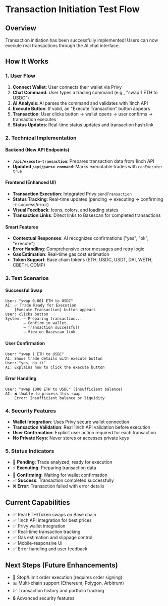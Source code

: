 # Transaction Initiation Test Flow

## Overview
Transaction initiation has been successfully implemented! Users can now execute real transactions through the AI chat interface.

## How It Works

### 1. User Flow
1. **Connect Wallet**: User connects their wallet via Privy
2. **Chat Command**: User types a trading command (e.g., "swap 1 ETH to USDC")
3. **AI Analysis**: AI parses the command and validates with 1inch API
4. **Execute Button**: If valid, an "Execute Transaction" button appears
5. **Transaction**: User clicks button → wallet opens → user confirms → transaction executes
6. **Status Updates**: Real-time status updates and transaction hash link

### 2. Technical Implementation

#### Backend (New API Endpoints)
- **`/api/execute-transaction`**: Prepares transaction data from 1inch API
- **Updated `/api/parse-command`**: Marks executable trades with `canExecute: true`

#### Frontend (Enhanced UI)
- **Transaction Execution**: Integrated Privy `sendTransaction`
- **Status Tracking**: Real-time updates (pending → executing → confirming → success/error)
- **Visual Feedback**: Icons, colors, and loading states
- **Transaction Links**: Direct links to Basescan for completed transactions

#### Smart Features
- **Contextual Responses**: AI recognizes confirmations ("yes", "ok", "execute")
- **Error Handling**: Comprehensive error messages and retry logic
- **Gas Estimation**: Real-time gas cost estimation
- **Token Support**: Base chain tokens (ETH, USDC, USDT, DAI, WETH, CBETH, COMP)

### 3. Test Scenarios

#### Successful Swap
```
User: "swap 0.001 ETH to USDC"
AI: ✅ Trade Ready for Execution
    [Execute Transaction] button appears
User: clicks button
System: → Preparing transaction...
        → Confirm in wallet...
        → Transaction successful!
        → View on Basescan link
```

#### User Confirmation
```
User: "swap 1 ETH to USDC"
AI: Shows trade details with execute button
User: "yes, do it"
AI: Explains how to click the execute button
```

#### Error Handling
```
User: "swap 1000 ETH to USDC" (insufficient balance)
AI: ❌ Unable to process this swap
    Error: Insufficient balance or liquidity
```

### 4. Security Features
- **Wallet Integration**: Uses Privy secure wallet connection
- **Transaction Validation**: Real 1inch API validation before execution
- **User Confirmation**: Explicit user action required for each transaction
- **No Private Keys**: Never stores or accesses private keys

### 5. Status Indicators
- 🔄 **Pending**: Trade analyzed, ready for execution
- ⚡ **Executing**: Preparing transaction data
- 🔔 **Confirming**: Waiting for wallet confirmation
- ✅ **Success**: Transaction completed successfully
- ❌ **Error**: Transaction failed with error details

## Current Capabilities
- ✅ Real ETH/Token swaps on Base chain
- ✅ 1inch API integration for best prices
- ✅ Privy wallet integration
- ✅ Real-time transaction tracking
- ✅ Gas estimation and slippage control
- ✅ Mobile-responsive UI
- ✅ Error handling and user feedback

## Next Steps (Future Enhancements)
- 🔄 Stop/Limit order execution (requires order signing)
- 📊 Multi-chain support (Ethereum, Polygon, Arbitrum)
- 📈 Transaction history and portfolio tracking
- 🔒 Advanced security features